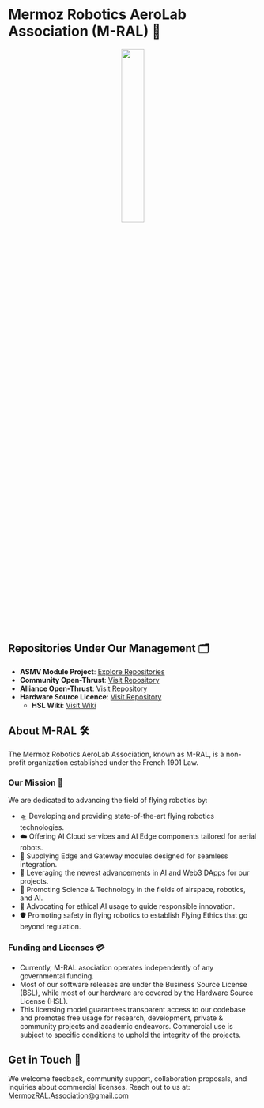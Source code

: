 # Mermoz Robotics AeroLab Association (M-RAL) 🚀

<div align="center">
  <img src="https://github.com/M-RAL/.github/assets/24481026/4279e165-9e9a-4179-8602-c6c3f9dfc577" width="30%" height="30%">
</div>

## Repositories Under Our Management 🗂️

- **ASMV Module Project**: [Explore Repositories](https://github.com/orgs/ASMV-Module-Project/repositories)
- **Community Open-Thrust**: [Visit Repository](https://github.com/Community-Open-Thrust)
- **Alliance Open-Thrust**: [Visit Repository](https://github.com/Alliance-Open-Thrust)
- **Hardware Source Licence**: [Visit Repository](https://github.com/Hardware-Source-Licence/HSL-V1.0)  
  - **HSL Wiki**: [Visit Wiki](https://github.com/Hardware-Source-Licence/HSL-V1.0/wiki)

## About M-RAL 🛠️

The Mermoz Robotics AeroLab Association, known as M-RAL, is a non-profit organization established under the French 1901 Law.

### Our Mission 🎯

We are dedicated to advancing the field of flying robotics by:

- 🛸 Developing and providing state-of-the-art flying robotics technologies.
- ☁️ Offering AI Cloud services and AI Edge components tailored for aerial robots.
- 🔗 Supplying Edge and Gateway modules designed for seamless integration.
- 🧠 Leveraging the newest advancements in AI and Web3 DApps for our projects.
- 🚀 Promoting Science & Technology in the fields of airspace, robotics, and AI.
- 🤖 Advocating for ethical AI usage to guide responsible innovation.
- 🛡️ Promoting safety in flying robotics to establish Flying Ethics that go beyond regulation.


### Funding and Licenses 💳

- Currently, M-RAL asociation operates independently of any governmental funding.
- Most of our software releases are under the Business Source License (BSL), while most of our hardware are covered by the Hardware Source License (HSL).
- This licensing model guarantees transparent access to our codebase and promotes free usage for research, development, private & community projects and academic endeavors. Commercial use is subject to specific conditions to uphold the integrity of the projects.

## Get in Touch 📧

We welcome feedback, community support, collaboration proposals, and inquiries about commercial licenses. Reach out to us at: [MermozRAL.Association@gmail.com](mailto:MermozRAL.Association@gmail.com)



